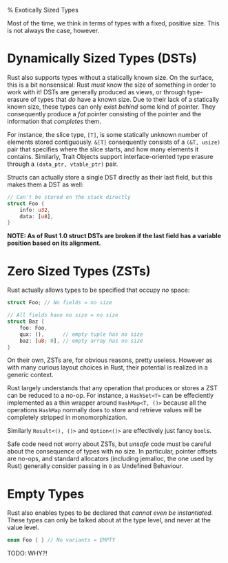 % Exotically Sized Types

Most of the time, we think in terms of types with a fixed, positive size. This
is not always the case, however.





# Dynamically Sized Types (DSTs)

Rust also supports types without a statically known size. On the surface, this
is a bit nonsensical: Rust *must* know the size of something in order to work
with it! DSTs are generally produced as views, or through type-erasure of types
that *do* have a known size. Due to their lack of a statically known size, these
types can only exist *behind* some kind of pointer. They consequently produce a
*fat* pointer consisting of the pointer and the information that *completes*
them.

For instance, the slice type, `[T]`, is some statically unknown number of
elements stored contiguously. `&[T]` consequently consists of a `(&T, usize)`
pair that specifies where the slice starts, and how many elements it contains.
Similarly, Trait Objects support interface-oriented type erasure through a
`(data_ptr, vtable_ptr)` pair.

Structs can actually store a single DST directly as their last field, but this
makes them a DST as well:

```rust
// Can't be stored on the stack directly
struct Foo {
    info: u32,
    data: [u8],
}
```

**NOTE: As of Rust 1.0 struct DSTs are broken if the last field has
a variable position based on its alignment.**





# Zero Sized Types (ZSTs)

Rust actually allows types to be specified that occupy *no* space:

```rust
struct Foo; // No fields = no size

// All fields have no size = no size
struct Baz {
    foo: Foo,
    qux: (),      // empty tuple has no size
    baz: [u8; 0], // empty array has no size
}
```

On their own, ZSTs are, for obvious reasons, pretty useless. However as with
many curious layout choices in Rust, their potential is realized in a generic
context.

Rust largely understands that any operation that produces or stores a ZST can be
reduced to a no-op. For instance, a `HashSet<T>` can be effeciently implemented
as a thin wrapper around `HashMap<T, ()>` because all the operations `HashMap`
normally does to store and retrieve values will be completely stripped in
monomorphization.

Similarly `Result<(), ()>` and `Option<()>` are effectively just fancy `bool`s.

Safe code need not worry about ZSTs, but *unsafe* code must be careful about the
consequence of types with no size. In particular, pointer offsets are no-ops,
and standard allocators (including jemalloc, the one used by Rust) generally
consider passing in `0` as Undefined Behaviour.





# Empty Types

Rust also enables types to be declared that *cannot even be instantiated*. These
types can only be talked about at the type level, and never at the value level.

```rust
enum Foo { } // No variants = EMPTY
```

TODO: WHY?!
